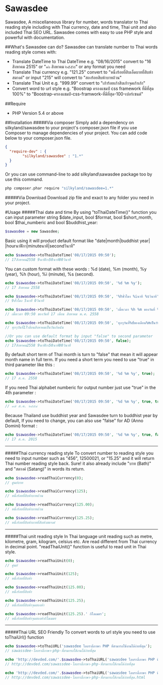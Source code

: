 # Sawasdee 
Sawasdee, A miscellaneous library for number, words translator to Thai reading style including with Thai currency, date and time, Thai unit and also included Thai SEO URL. Sawasdee comes with easy to use PHP style and powerful with documentation.

##What's Sawasdee can do?
Sawasdee can translate number to Thai words reading style comes with:
* Translate DateTime to Thai DateTime e.g. "08/16/2015" convert to "16 สิงหาคม 2515" or "๑๖ สิงหาคม ๒๕๕๘" or any format you need
* Translate Thai currency e.g. "121.25" convert to "หนึ่งร้อยยี่สิบเอ็ดบาทยี่สิบห้าสตางค์" or input "215" will convert to "สองร้อยสิบห้าบาทถ้วน"
* Translate Thai Unit e.g. "999.99" convert to "เก้าร้อยเก้าสิบเก้าจุดเก้าเก้า"
* Convert word to url style e.g. "Boostrap ครองแชมป์ css framework ที่ดีที่สุด 100%" to "Boostrap-ครองแชมป์-css-framwork-ที่ดีที่สุด-100-เปอร์เซนต์"

##Require
* PHP Version 5.4 or above

##Installation
#####Via composer
Simply add a dependency on silkyland/sawasdee to your project's composer.json file if you use Composer to manage dependencies of your project. You can add code below to your composer.json file.
```json
{
  "require-dev" : {
        "silkyland/sawasdee" : "1.*"
  }
}  
```
Or you can use command-line to add silkyland\sawasdee package too by use this command.
```bash
php composer.phar require "silkyland/sawasdee=1.*"
```
#####Via Download
Download zip file and exact to any folder you need in your project.

#Usage
#####Thai date and time
By using "toThaiDateTime()" function you can input parameter string $date_input, bool $format, bool $short_month, bool $thai_numberic and bool $buddhist_year: 
```php
$sawasdee = new Sawasdee;
```
Basic using it will product default format like "date|month|buddhist year| |hourนาฬิกา|minuteนาที|secondวินาที"
```php
echo $sawasdee->toThaiDateTime('08/17/2015 09:50');  
// 17สิงหาคม2558 9นาฬิกา50นาที00วินาที
```
You can custom format with these words :  %d (date), %m (month), %y (year), %h (hour), %i (minute), %s (second).
```php
echo $sawasdee->toThaiDateTime('08/17/2015 09:50', '%d %m %y');
// 17 สิงหาคม 2558

echo $sawasdee->toThaiDateTime('08/17/2015 09:50', '%hชั่วโมง %iนาที %sวินาที');
// 9ชั่วโมง 5นาที 0วินาที

echo $sawasdee->toThaiDateTime('08/17/2015 09:50', 'เมื่อเวลา %h %m ของวันที่ %d เดือน %m พ.ศ. %y');
// เมื่อเวลา 09:50 ของวันที่ 17 เดือน สิงหาคม พ.ศ. 2558

echo $sawasdee->toThaiDateTime('08/17/2015 09:50', 'ทุกๆวันที่%dของเดือน%mเป็นวันเกิดฉัน');
// ทุกๆวันที่17เดือนสิงหาคมเป็นวันเกิดฉัน

//Or you can use default format by input "false" to second parameter
echo $sawasdee->toThaiDateTime('08/17/2015 09:50', false);
// 17สิงหาคม2558 9นาฬิกา50นาที00วินาที
```
By default short term of Thai month is turn to "false" that mean it will appear month name in full term. If you need a short term you need to use "true" in third parameter like this :
```php
echo $sawasdee->toThaiDateTime('08/17/2015 09:50', '%d %m %y', true);
// 17 ส.ค. 2558
```
If you need Thai alphabet numberic for output number just use "true" in the 4th parameter :
```php
echo $sawasdee->toThaiDateTime('08/17/2015 09:50', '%d %m %y', true, true);
// ๑๗ ส.ค. ๒๕๕๘
```
Because Thailand use buddhist year and Sawasdee turn to buddhist year by default, If you need to change, you can also use "false" for AD (Anno Domini) format :
```php
echo $sawasdee->toThaiDateTime('08/17/2015 09:50', '%d %m %y', true, false, false);
// 17 ส.ค. 2015
```
---
#####Thai currency reading style
To convert number to reading style you need to input number such as "456", 12500021,  or "15.25" and it will return Thai number reading style back. Sure! it also already include "บาท (Bath)" and "สตางค์ (Satang)" in words its return.
```php
echo $sawasdee->readThaiCurrency(0);
// ศูนย์บาท

echo $sawasdee->readThaiCurrency(125);
// หนึ่งร้อยยี่สิบห้าบาทถ้วน

echo $sawasdee->readThaiCurrency(125.00);
// หนึ่งร้อยยี่สิบห้าบาทถ้วน

echo $sawasdee->readThaiCurrency(125.25);
// หนึ่งร้อยยี่สิบห้าบาทยี่สิบห้าสตางค์
```
---
#####Thai unit reading style
In Thai language unit reading such as metre, kilometre, gram, kilogram, celsius etc. Are read different from Thai currency in decimal point. "readThaiUnit()" function is useful to read unit in Thai style.
```php
echo $sawasdee->readThaiUnit(0);
// ศูนย์

echo $sawasdee->readThaiUnit(125);
// หนึ่งร้อยยี่สิบห้า

echo $sawasdee->readThaiUnit(125.00);
// หนึ่งร้อยยี่สิบห้า

echo $sawasdee->readThaiUnit(125.25);
// หนึ่งร้อยยี่สิบห้าจุดสองห้า

echo $sawasdee->readThaiUnit(125.25).' กิโลเมตร';
// หนึ่งร้อยยี่สิบห้าจุดสองห้ากิโลเมตร
```
---
#####Thai URL SEO Friendly
To convert words to url style you need to use toThaiUrl() function
```php
echo $sawasdee->toThaiURL('sawasdee ไลบราลี่ภาษา PHP ที่สามารถใช้งานได้ง่ายที่สุด');
// sawassdee-ไลบราลี่ภาษา-php-ที่สามารถใช้งานได้ง่ายที่สุด

echo 'http://devded.com/'.$sawasdee->toThaiURL('sawasdee ไลบราลี่ภาษา PHP ที่สามารถใช้งานได้ง่ายที่สุด');
// http://devded.com/sawassdee-ไลบราลี่ภาษา-php-ที่สามารถใช้งานได้ง่ายที่สุด

echo 'http://devded.com/'.$sawasdee->toThaiURL('sawasdee ไลบราลี่ภาษา PHP ที่สามารถใช้งานได้ง่ายที่สุด').'html';
// http://devded.com/sawassdee-ไลบราลี่ภาษา-php-ที่สามารถใช้งานได้ง่ายที่สุด.html
```
